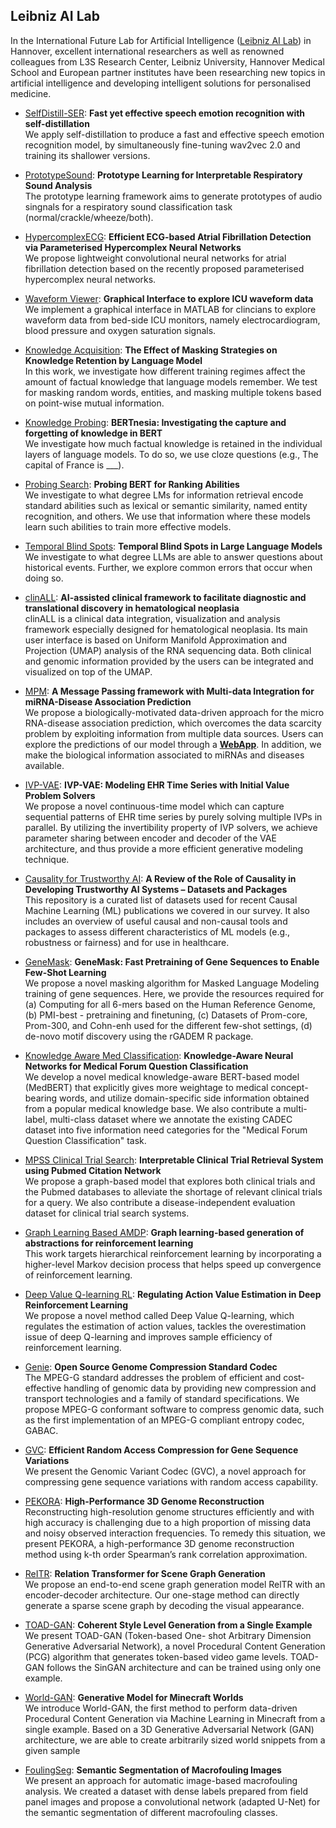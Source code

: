 ## Leibniz AI Lab

In the International Future Lab for Artificial Intelligence ([Leibniz AI Lab](https://leibniz-ai-lab.de/)) in Hannover, excellent international researchers as well as renowned colleagues from L3S Research Center, Leibniz University, Hannover Medical School and European partner institutes have been researching new topics in artificial intelligence and developing intelligent solutions for personalised medicine.

* [SelfDistill-SER](https://github.com/leibniz-future-lab/SelfDistill-SER): **Fast yet effective speech emotion recognition with self-distillation**
<br> We apply self-distillation  to produce a fast and effective speech emotion recognition model, by simultaneously fine-tuning wav2vec 2.0 and training its shallower versions.

* [PrototypeSound](https://github.com/leibniz-future-lab/PrototypeSound): **Prototype Learning for Interpretable Respiratory Sound Analysis**
<br> The prototype learning framework aims to generate prototypes of audio singnals for a respiratory sound classification task (normal/crackle/wheeze/both).

* [HypercomplexECG](https://github.com/leibniz-future-lab/HypercomplexECG): **Efficient ECG-based Atrial Fibrillation Detection via Parameterised Hypercomplex Neural Networks** 
<br> We propose lightweight convolutional neural networks  for atrial fibrillation detection based on the recently proposed parameterised hypercomplex neural networks.

* [Waveform Viewer](https://github.com/leoniebasso/WaveformViewer): **Graphical Interface to explore ICU waveform data** 
<br> We implement a graphical interface in MATLAB for clincians to explore waveform data from bed-side ICU monitors, namely electrocardiogram, blood pressure and oxygen saturation signals.

* [Knowledge Acquisition](https://github.com/jwallat/knowledge-acquisition): **The Effect of Masking Strategies on Knowledge Retention by Language Model**
<br> In this work, we investigate how different training regimes affect the amount of factual knowledge that language models remember. We test for masking random words, entities, and masking multiple tokens based on point-wise mutual information.
 
* [Knowledge Probing](https://github.com/jwallat/knowledge-probing): **BERTnesia: Investigating the capture and forgetting of knowledge in BERT**
<br> We investigate how much factual knowledge is retained in the individual layers of language models. To do so, we use cloze questions (e.g., The capital of France is ___).
 
* [Probing Search](https://github.com/yolomeus/probing-search): **Probing BERT for Ranking Abilities**
<br> We investigate to what degree LMs for information retrieval encode standard abilities such as lexical or semantic similarity, named entity recognition, and others. We use that information where these models learn such abilities to train more effective models.
 
* [Temporal Blind Spots](https://github.com/jwallat/temporalblindspots): **Temporal Blind Spots in Large Language Models**
<br> We investigate to what degree LLMs are able to answer questions about historical events. Further, we explore common errors that occur when doing so.

* [clinALL](https://git.l3s.uni-hannover.de/tang/clinALL): **AI-assisted clinical framework to facilitate diagnostic and translational discovery in hematological neoplasia**
<br> clinALL is a clinical data integration, visualization and analysis framework especially designed for hematological neoplasia. Its main user interface is based on Uniform Manifold Approximation
and Projection (UMAP) analysis of the RNA sequencing data. Both clinical and genomic information provided by the users can be integrated and visualized on top of the UMAP.

* [MPM](https://git.l3s.uni-hannover.de/dong/mpm): **A Message Passing framework with Multi-data Integration for miRNA-Disease Association Prediction**
<br> We propose a biologically-motivated data-driven approach for the micro RNA-disease association prediction, which overcomes the data scarcity problem by exploiting information from multiple data sources. Users can explore the predictions of our model through a [**WebApp**](http://software.mpm.leibniz-ai-lab.de/). In addition, we make the biological information associated to miRNAs and diseases available.

* [IVP-VAE](https://github.com/jingge326/ivpvae): **IVP-VAE: Modeling EHR Time Series with Initial Value Problem Solvers**
<br> We propose a novel continuous-time model which can capture sequential patterns of EHR time series by purely solving multiple IVPs in parallel. 
By utilizing the invertibility property of IVP solvers, we achieve parameter sharing between encoder and decoder of the VAE architecture, and thus provide a more efficient generative modeling technique. 

* [Causality for Trustworthy AI](https://github.com/L3S/causality-for-trustworthy-ai): **A Review of the Role of Causality in Developing Trustworthy AI Systems – Datasets and Packages**
<br> This repository is a curated list of datasets used for recent Causal Machine Learning (ML) publications we covered in our survey. It also includes an overview of useful causal and non-causal tools and packages to assess different characteristics of ML models (e.g., robustness or fairness) and for use in healthcare.

* [GeneMask](https://github.com/roysoumya/GeneMask): **GeneMask: Fast Pretraining of Gene Sequences to Enable Few-Shot Learning**
<br> We propose a novel masking algorithm for Masked Language Modeling training of gene sequences. Here, we provide the resources required for (a) Computing for all 6-mers based on the Human Reference Genome, (b) PMI-best - pretraining and finetuning, (c) Datasets of Prom-core, Prom-300, and Cohn-enh used for the different few-shot settings, (d) de-novo motif discovery using the rGADEM R package.

* [Knowledge Aware Med Classification](https://github.com/roysoumya/knowledge-aware-med-classification): **Knowledge-Aware Neural Networks for Medical Forum Question Classification**
<br> We develop a novel medical knowledge-aware BERT-based model (MedBERT) that explicitly gives more weightage to medical concept-bearing words, and utilize domain-specific side information obtained from a popular medical knowledge base. 
We also contribute a multi-label, multi-class dataset where we annotate the existing CADEC dataset into five information need categories for the "Medical Forum Question Classification" task.

* [MPSS Clinical Trial Search](https://github.com/roysoumya/MPSS-clinical-trial-search): **Interpretable Clinical Trial Retrieval System using Pubmed Citation Network**
<br> We propose a graph-based model that explores both clinical trials and the Pubmed databases to alleviate the shortage of relevant clinical trials for a query. We also contribute a disease-independent evaluation dataset for clinical trial search systems.

* [Graph Learning Based AMDP](https://github.com/xy9485/GraphLearningBasedAMDP): **Graph learning-based generation of abstractions for reinforcement learning**
<br> This work targets hierarchical reinforcement learning by incorporating a higher-level Markov decision process that helps speed up convergence of reinforcement learning.

* [Deep Value Q-learning RL](https://github.com/xy9485/DVQN_RL): **Regulating Action Value Estimation in Deep Reinforcement Learning**
<br> We propose a novel method called Deep Value Q-learning, which regulates the estimation of action values, tackles the overestimation issue of deep Q-learning and improves sample efficiency of reinforcement learning. 

* [Genie](https://github.com/MueFab/genie): **Open Source Genome Compression Standard Codec**
<br> The MPEG-G standard addresses the problem of efficient and cost-effective handling of genomic data by providing new compression and transport technologies and a family of standard specifications.
We propose MPEG-G conformant software to compress genomic data, such as the first implementation of an MPEG-G compliant entropy codec, GABAC. 

* [GVC](https://github.com/sXperfect/gvc): **Efficient Random Access Compression for Gene Sequence Variations**
<br> We present the Genomic Variant Codec (GVC), a novel approach for compressing gene sequence variations with random access capability. 

* [PEKORA](https://github.com/sXperfect/pekora): **High-Performance 3D Genome Reconstruction**
<br> Reconstructing high-resolution genome structures efficiently and with high accuracy is challenging due to a high proportion of missing data and noisy observed interaction frequencies. To remedy this situation, we present PEKORA, a high-performance 3D genome reconstruction method using k-th order Spearman’s rank correlation approximation.

* [ReITR](https://github.com/yrcong/RelTR): **Relation Transformer for Scene Graph Generation**
<br> We propose an end-to-end scene graph generation model RelTR with an encoder-decoder architecture. Our one-stage method can directly generate a sparse scene graph by decoding the visual appearance.

* [TOAD-GAN](https://github.com/Mawiszus/TOAD-GAN): **Coherent Style Level Generation from a Single Example**
<br> We present TOAD-GAN (Token-based One-
shot Arbitrary Dimension Generative Adversarial Network), a novel Procedural Content Generation (PCG) algorithm that generates token-based video game levels. TOAD-GAN follows the SinGAN architecture and can be trained using only
one example.

* [World-GAN](https://github.com/Mawiszus/World-GAN): **Generative Model for Minecraft Worlds**
<br> We introduce World-GAN, the first method
to perform data-driven Procedural Content Generation via Machine Learning in Minecraft from a single example. Based on a 3D Generative Adversarial Network (GAN) architecture, we are able
to create arbitrarily sized world snippets from a given sample

* [FoulingSeg](https://github.com/luuzk/foulingseg): **Semantic Segmentation of Macrofouling Images**
<br> We present an approach for automatic image-based macrofouling analysis. We created a dataset with dense labels prepared from field panel images and propose a convolutional network (adapted U-Net) for the semantic segmentation of different macrofouling classes. 

